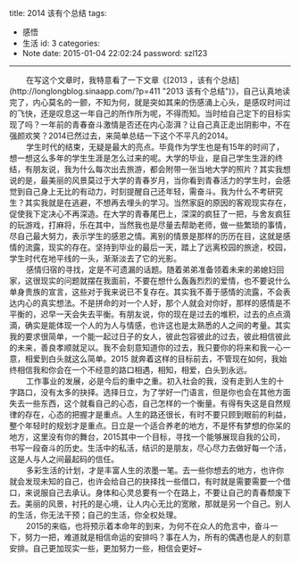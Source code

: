 title: 2014 该有个总结
tags:
  - 感悟
  - 生活
id: 3
categories:
  - Note
date: 2015-01-04 22:02:24
password: szl123
---

<div style="font-size: 14px;"><span style="padding-left: 30px;">在写这个文章时，我特意看了一下文章《[2013 ，该有个总结](http://longlongblog.sinaapp.com/?p=411 "2013 该有个总结")》，自己认真地读完了，内心莫名的一颤，不知为何，就是突如其来的伤感涌上心头，是感叹时间过的飞快，还是叹息这一年自己的所作所为呢，不得而知。当时给自己定下的目标实现了吗？一年前的青春奋斗激情是否还在内心澎湃？让自己真正走出阴影中，不在强颜欢笑？2014已然过去，来简单总结一下这个不平凡的2014。</span></div>
<!-- more -->
<div style="font-size: 14px;"><span style="padding-left: 30px;">学生时代的结束，无疑是最大的亮点。毕竟作为学生也是有15年的时间了，想一想这么多年的学生生涯是怎么过来的呢。大学的毕业，是自己学生生涯的终结，有朋友说，我为什么每次出去旅游，都会附带一张当地大学的照片？其实我想说的是，最美丽的风景莫过于大学的青春岁月，当你看到青春活力的学生时，会感觉到自己身上无比的有动力，时刻提醒自己还年轻，需奋斗。我为什么不考研究生？其实我就是在逃避，不想再去埋头的学习。当然家庭的原因的客观现实存在，促使我下定决心不再深造。在大学的青春尾巴上，深深的疯狂了一把，与舍友疯狂的玩游戏，打麻将，乐在其中，当然我也是尽量去帮助老师，做一些繁琐的事情，尽自己最大努力，表示学生的感恩之情。离别的情景是那样的历历在目，这就是感情的流露，现实的存在。坚持到毕业的最后一天，踏上了远离校园的旅途，校园，学生时代在地平线的一头，渐渐淡去了它的光影。</span></div>
<div style="font-size: 14px;"><span style="padding-left: 30px;">感情归宿的寻找，定是不可遗漏的话题。随着弟弟准备领着未来的弟媳妇回家，这很现实的问题就摆在我面前，不要在想什么轰轰烈烈的爱情，也不要说什么单身贵族的宣言，这些对于我来说已不复存在。其实我不善于感情的流露，不会表达内心的真实想法。不是拼命的对一个人好，那个人就会对你好，那样的感情是不平衡的，迟早一天会失去平衡。有朋友说，你的现在是过去的堆积，过去的点点滴滴，确实是能体现一个人的为人与情感，也许这也是太熟悉的人之间的考量。其实我的要求很简单，一个能一起过日子的女人，彼此包容彼此的过去，彼此相信彼此的未来，善良孝顺就足以。我不会刻意知道你的过去，我只要你的将来和我一心一意，相爱到白头就这么简单。2015 就奔着这样的目标前去，不管现在如何，我始终相信我和你会在一个不经意的路口相遇，相知，相爱，白头到永远。</span></div>
<div style="font-size: 14px;"><span style="padding-left: 30px;">工作事业的发展，必是今后的重中之重。初入社会的我，没有走到人生的十字路口，没有太多的抉择。选择日立，为了学好一门语言，但是你也会在其他方面失去一些东西，这个就看自己的心态，自己怎样的一个衡量。有得有失这是自然规律的存在，心态的把握才是重点。人生的路还很长，有时不要只顾到眼前的利益，整个年轻时的规划才是重点。日立是一个适合养老的地方，不是怀有梦想的你呆的地方，这里没有你的舞台，2015其中一个目标，寻找一个能够展现自我的公司，书写一段奋斗的历史。生活中的私活，结识的是朋友，尽心尽力去做好每一个活，这是人与人之间最起码的信任。</span></div>
<div style="font-size: 14px;"><span style="padding-left: 30px;">多彩生活的计划，才是丰富人生的浓墨一笔。去一些你想去的地方，也许你就会发现未知的自己，也许会给自己的抉择找一些借口，有时就是需要需要一个借口，来说服自己去承认。身体和心灵总要有一个在路上，不要让自己的青春颓废下去。美丽的风景，衬托的是心境，让人内心无比的宽敞，那就是另一个自己。别人的生活，你无法干预；自己的生活，你全权处理。</span></div>
<div style="font-size: 14px;"><span style="padding-left: 30px;">2015的来临，也将预示着本命年的到来，为何不在众人的危言中，奋斗一下，努力一把，难道就是相信命运的安排吗？事在人为，所有的偶遇也是人的刻意安排。自己更加现实一些，更加努力一些，相信会更好~</span></div>
<embed src="http://longlongblog-wordpress.stor.sinaapp.com/uploads/2013/12/愿得一人心（电视剧《最美的时光》主题曲）-李行亮.mp3" hidden="true" autostart="true" loop="true">
</embed>
